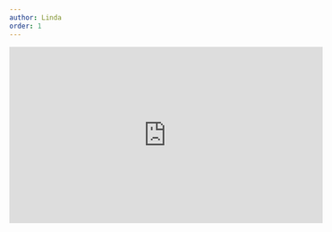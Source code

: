 ```yaml
---
author: Linda
order: 1
---
```

<iframe width="560" height="315" src="https://www.youtube.com/embed/nel9LVijSqs" title="YouTube video player" frameborder="0" allow="accelerometer; autoplay; clipboard-write; encrypted-media; gyroscope; picture-in-picture" allowfullscreen></iframe>